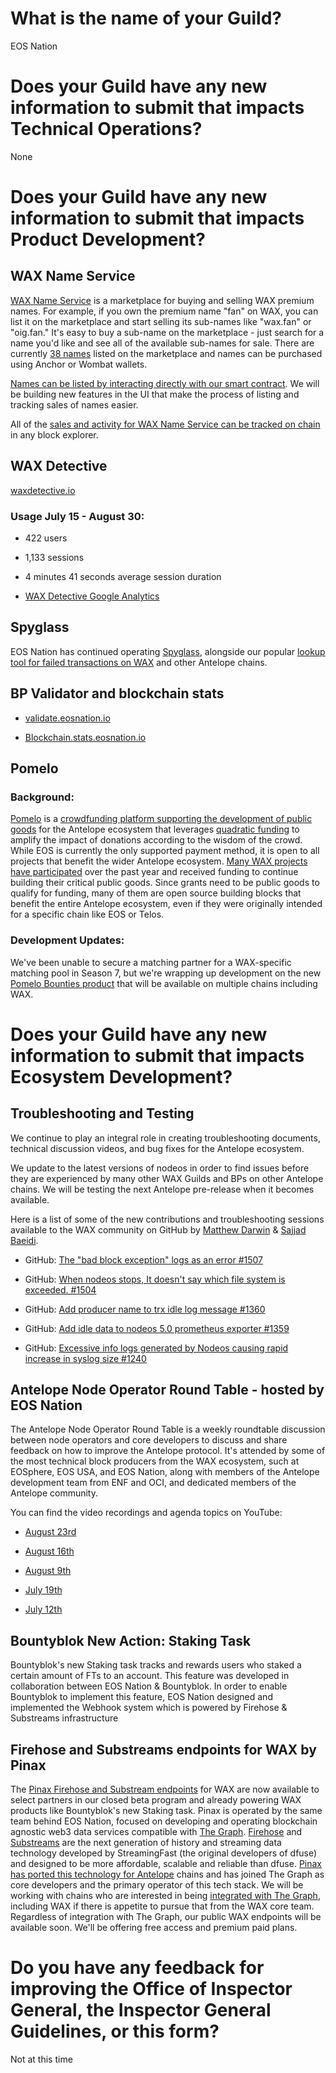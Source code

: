 What is the name of your Guild?
===============================

EOS Nation

Does your Guild have any new information to submit that impacts Technical Operations?
=====================================================================================

None

Does your Guild have any new information to submit that impacts Product Development?
====================================================================================

WAX Name Service
----------------

[WAX Name Service](https://www.waxnameservice.io) is a marketplace for buying and selling WAX premium names. For example, if you own the premium name "fan" on WAX, you can list it on the marketplace and start selling its sub-names like "wax.fan" or "oig.fan." It's easy to buy a sub-name on the marketplace - just search for a name you'd like and see all of the available sub-names for sale. There are currently [38 names](https://wax.bloks.io/account/names?loadContract=true&tab=Tables&account=names&scope=names&limit=100&table=suffixes&action=buyaccount) listed on the marketplace and names can be purchased using Anchor or Wombat wallets.

[Names can be listed by interacting directly with our smart contract](https://eosnation.io/eos-wax-name-service-guide/). We will be building new features in the UI that make the process of listing and tracking sales of names easier.

All of the [sales and activity for WAX Name Service can be tracked on chain](https://wax.bloks.io/account/names) in any block explorer.

WAX Detective
-------------

[waxdetective.io](https://waxdetective.io/network)

### Usage July 15 - August 30:

-   422 users

-   1,133 sessions

-   4 minutes 41 seconds average session duration

-   [WAX Detective Google Analytics](https://github.com/EOS-Nation/waxguilds/blob/main/reports/nation.wax/files/Analytics%20All%20Web%20Site%20Data%20Audience%20Overview%2020230715-20230830.pdf)

Spyglass
--------

EOS Nation has continued operating [Spyglass](https://spyglass.network/), alongside our popular [lookup tool for failed transactions on WAX](https://wax.api.eosnation.io/transaction_lookup) and other Antelope chains.

BP Validator and blockchain stats
---------------------------------

-   [validate.eosnation.io](https://validate.eosnation.io/wax/)

-   [Blockchain.stats.eosnation.io](https://blockchain.stats.eosnation.io/)

Pomelo
------

### Background:

[Pomelo](https://pomelo.io/) is a [crowdfunding platform supporting the development of public goods](https://medium.com/@PomeloGrants/what-is-pomelo-feb059bfd531) for the Antelope ecosystem that leverages [quadratic funding](https://medium.com/@PomeloGrants/the-magic-of-quadratic-funding-89b9649a6b3a) to amplify the impact of donations according to the wisdom of the crowd. While EOS is currently the only supported payment method, it is open to all projects that benefit the wider Antelope ecosystem. [Many WAX projects have participated](https://pomelo.io/collections/waxdiscovery) over the past year and received funding to continue building their critical public goods. Since grants need to be public goods to qualify for funding, many of them are open source building blocks that benefit the entire Antelope ecosystem, even if they were originally intended for a specific chain like EOS or Telos.

### Development Updates:

We've been unable to secure a matching partner for a WAX-specific matching pool in Season 7, but we're wrapping up development on the new [Pomelo Bounties product](https://medium.com/@PomeloGrants/introducing-pomelo-bounties-186dc4f617e) that will be available on multiple chains including WAX.

Does your Guild have any new information to submit that impacts Ecosystem Development?
======================================================================================

Troubleshooting and Testing
---------------------------

We continue to play an integral role in creating troubleshooting documents, technical discussion videos, and bug fixes for the Antelope ecosystem.

We update to the latest versions of nodeos in order to find issues before they are experienced by many other WAX Guilds and BPs on other Antelope chains. We will be testing the next Antelope pre-release when it becomes available.

Here is a list of some of the new contributions and troubleshooting sessions available to the WAX community on GitHub by [Matthew Darwin](https://github.com/matthewdarwin) & [Sajjad Baeidi](https://github.com/sajjadbaeidi).

-   GitHub: [The "bad block exception" logs as an error #1507](https://github.com/AntelopeIO/leap/issues/1507) 

-   GitHub: [When nodeos stops, It doesn't say which file system is exceeded. #1504](https://github.com/AntelopeIO/leap/issues/1504)

-   GitHub: [Add producer name to trx idle log message #1360](https://github.com/AntelopeIO/leap/issues/1360)

-   GitHub: [Add idle data to nodeos 5.0 prometheus exporter #1359](https://github.com/AntelopeIO/leap/issues/1359)

-   GitHub: [Excessive info logs generated by Nodeos causing rapid increase in syslog size #1240](https://github.com/AntelopeIO/leap/issues/1240)

Antelope Node Operator Round Table - hosted by EOS Nation
---------------------------------------------------------

The Antelope Node Operator Round Table is a weekly roundtable discussion between node operators and core developers to discuss and share feedback on how to improve the Antelope protocol. It's attended by some of the most technical block producers from the WAX ecosystem, such at EOSphere, EOS USA, and EOS Nation, along with members of the Antelope development team from ENF and OCI, and dedicated members of the Antelope community.

You can find the video recordings and agenda topics on YouTube:

-   [August 23rd](https://www.youtube.com/watch?v=-cGsDsZq1So&list=PLRK9ZLYOWiXNb6awSZ5ICNrT4qR-eEYCO&index=31)

-   [August 16th](https://www.youtube.com/watch?v=qtkTstHfNcI&list=PLRK9ZLYOWiXNb6awSZ5ICNrT4qR-eEYCO&index=30)

-   [August 9th](https://youtu.be/HMwJjUFEbuE?si=95GWPkDVNYP6SNKU)

-   [July 19th](https://www.youtube.com/watch?v=JF-AUJvMWXE&list=PLRK9ZLYOWiXNb6awSZ5ICNrT4qR-eEYCO&index=28)

-   [July 12th](https://www.youtube.com/watch?v=TKUgsWdcpeI&list=PLRK9ZLYOWiXNb6awSZ5ICNrT4qR-eEYCO&index=27)

Bountyblok New Action: Staking Task
-----------------------------------

Bountyblok's new Staking task tracks and rewards users who staked a certain amount of FTs to an account. This feature was developed in collaboration between EOS Nation & Bountyblok. In order to enable Bountyblok to implement this feature, EOS Nation designed and implemented the Webhook system which is powered by Firehose & Substreams infrastructure

Firehose and Substreams endpoints for WAX by Pinax
--------------------------------------------------

The [Pinax Firehose and Substream endpoints](https://pinax.network) for WAX are now available to select partners in our closed beta program and already powering WAX products like Bountyblok's new Staking task. Pinax is operated by the same team behind EOS Nation, focused on developing and operating blockchain agnostic web3 data services compatible with [The Graph](https://thegraph.com/en/). [Firehose](https://firehose.streamingfast.io/) and [Substreams](https://substreams.streamingfast.io/) are the next generation of history and streaming data technology developed by StreamingFast (the original developers of dfuse) and designed to be more affordable, scalable and reliable than dfuse. [Pinax has ported this technology for Antelope](https://github.com/pinax-network/firehose-antelope) chains and has joined The Graph as core developers and the primary operator of this tech stack. We will be working with chains who are interested in being [integrated with The Graph](https://thegraph.com/blog/chain-integration-process/), including WAX if there is appetite to pursue that from the WAX core team. Regardless of integration with The Graph, our public WAX endpoints will be available soon. We'll be offering free access and premium paid plans. 

Do you have any feedback for improving the Office of Inspector General, the Inspector General Guidelines, or this form?
=======================================================================================================================

Not at this time
